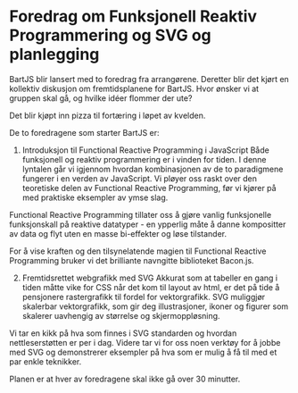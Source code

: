 # Foredrag om Funksjonell Reaktiv Programmering og SVG og planlegging

BartJS blir lansert med to foredrag fra arrangørene. Deretter blir det kjørt en kollektiv diskusjon om fremtidsplanene for BartJS. Hvor ønsker vi at gruppen skal gå, og hvilke idéer flommer der ute?

Det blir kjøpt inn pizza til fortæring i løpet av kvelden.

De to foredragene som starter BartJS er:

1. Introduksjon til Functional Reactive Programming i JavaScript
Både funksjonell og reaktiv programmering er i vinden for tiden. I denne lyntalen går vi igjennom hvordan kombinasjonen av de to paradigmene fungerer i en verden av JavaScript. Vi pløyer oss raskt over den teoretiske delen av Functional Reactive Programming, før vi kjører på med praktiske eksempler av ymse slag.

Functional Reactive Programming tillater oss å gjøre vanlig funksjonelle funksjonskall på reaktive datatyper - en ypperlig måte å danne kompositter av data og flyt uten en masse bi-effekter og løse tilstander.

For å vise kraften og den tilsynelatende magien til Functional Reactive Programming bruker vi det brilliante navngitte biblioteket Bacon.js.

2. Fremtidsrettet webgrafikk med SVG
Akkurat som at tabeller en gang i tiden måtte vike for CSS når det kom til layout av html, er det på tide å pensjonere rastergrafikk til fordel for vektorgrafikk. SVG muliggjør skalerbar vektorgrafikk, som gir deg illustrasjoner, ikoner og figurer som skalerer uavhengig av størrelse og skjermoppløsning.

Vi tar en kikk på hva som finnes i SVG standarden og hvordan nettleserstøtten er per i dag. Videre tar vi for oss noen verktøy for å jobbe med SVG og demonstrerer eksempler på hva som er mulig å få til med et par enkle teknikker.

Planen er at hver av foredragene skal ikke gå over 30 minutter.